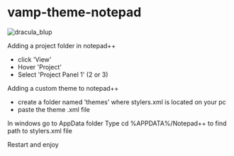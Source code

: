 # vamp-theme-notepad

![dracula_blup](https://user-images.githubusercontent.com/9250009/72620270-a7dd9780-3947-11ea-8ae7-db0711b54fb1.PNG)

Adding a project folder in notepad++

- click 'View'
- Hover 'Project'
- Select 'Project Panel 1' (2 or 3)

Adding a custom theme to notepad++

- create a folder named 'themes' where stylers.xml is located on your pc
- paste the theme .xml file

In windows go to AppData folder
Type cd %APPDATA%/Notepad++ to find path to stylers.xml file

Restart and enjoy


